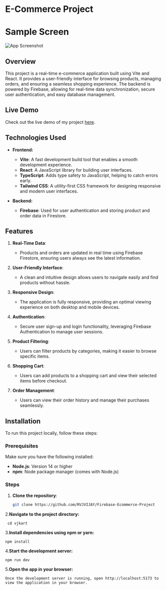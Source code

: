 # E-Commerce Project

# Sample Screen 
![App Screenshot](./assets/vjkart.png)

## Overview

This project is a real-time e-commerce application built using Vite and React. It provides a user-friendly interface for browsing products, managing orders, and ensuring a seamless shopping experience. The backend is powered by Firebase, allowing for real-time data synchronization, secure user authentication, and easy database management.

## Live Demo
Check out the live demo of my project [here]( https://vjkart.netlify.app/ ).


## Technologies Used

- **Frontend:**
  - **Vite**: A fast development build tool that enables a smooth development experience.
  - **React**: A JavaScript library for building user interfaces.
  - **TypeScript**: Adds type safety to JavaScript, helping to catch errors early.
  - **Tailwind CSS**: A utility-first CSS framework for designing responsive and modern user interfaces.

- **Backend:**
  - **Firebase**: Used for user authentication and storing product and order data in Firestore.

## Features

1. **Real-Time Data**: 
   - Products and orders are updated in real time using Firebase Firestore, ensuring users always see the latest information.

2. **User-Friendly Interface**: 
   - A clean and intuitive design allows users to navigate easily and find products without hassle.

3. **Responsive Design**: 
   - The application is fully responsive, providing an optimal viewing experience on both desktop and mobile devices.

4. **Authentication**: 
   - Secure user sign-up and login functionality, leveraging Firebase Authentication to manage user sessions.

5. **Product Filtering**: 
   - Users can filter products by categories, making it easier to browse specific items.

6. **Shopping Cart**: 
   - Users can add products to a shopping cart and view their selected items before checkout.

7. **Order Management**: 
   - Users can view their order history and manage their purchases seamlessly.

## Installation

To run this project locally, follow these steps:

### Prerequisites

Make sure you have the following installed:

- **Node.js**: Version 14 or higher
- **npm**: Node package manager (comes with Node.js)

### Steps

1. **Clone the repository**:
   ```bash
   git clone https://github.com/RVJVIJAY/Firebase-Ecommerce-Project
2.**Navigate to the project directory:**

     cd vjkart
3.**Install dependencies using npm or yarn:**

    npm install
4.**Start the development server:**

    npm run dev
5.**Open the app in your browser:**

    Once the development server is running, open http://localhost:5173 to view the application in your browser.
